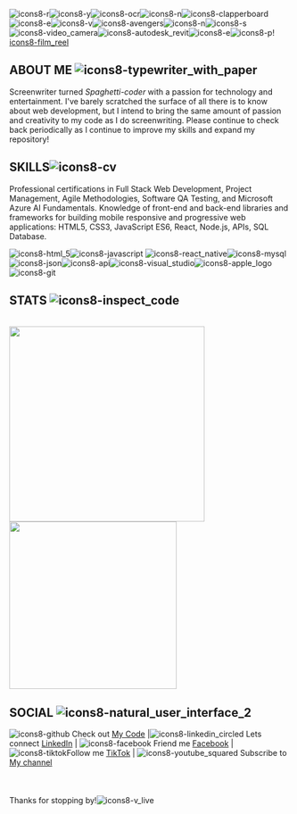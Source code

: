 ![icons8-r](https://user-images.githubusercontent.com/74195719/159433364-0e8c2f53-9a4f-4d81-85ee-184a8dd5501c.png)![icons8-y](https://user-images.githubusercontent.com/74195719/159433252-982a5e05-4f7d-4185-93dc-0e3e351f163d.png)![icons8-ocr](https://user-images.githubusercontent.com/74195719/159437282-b5e240b7-3381-4f1c-a0d6-d566f1594116.png)![icons8-n](https://user-images.githubusercontent.com/74195719/159433481-ccf15b48-c918-40b7-920d-17af0251cf48.png)![icons8-clapperboard](https://user-images.githubusercontent.com/74195719/160308094-5a07967a-4580-4905-b1eb-940e6a7f8836.png)![icons8-e](https://user-images.githubusercontent.com/74195719/159434444-94b39d92-3602-4663-a989-28de2f431250.png)![icons8-v](https://user-images.githubusercontent.com/74195719/159434473-3ddecf22-0a8e-498e-b38a-bbd8aa8c7e28.png)![icons8-avengers](https://user-images.githubusercontent.com/74195719/159434568-d78e1500-ead8-495b-87ba-c72f3977c6d6.png)![icons8-n](https://user-images.githubusercontent.com/74195719/159435161-327f960e-c76f-48a5-9835-12d45b436464.png)![icons8-s](https://user-images.githubusercontent.com/74195719/159435564-7a6a77bf-3279-4747-86e2-0af3e20d54f1.png)![icons8-video_camera](https://user-images.githubusercontent.com/74195719/160308042-0addf2cb-2d21-40c5-b00d-6ef4b251ba13.png)![icons8-autodesk_revit](https://user-images.githubusercontent.com/74195719/159436798-b790e7f1-4d37-4ce2-97ce-370b0de4b15f.png)![icons8-e](https://user-images.githubusercontent.com/74195719/159438133-acd20147-16a0-4b1e-aaf6-efde5d30c93b.png)![icons8-p](https://user-images.githubusercontent.com/74195719/159437766-c876a8bf-3bf3-4ade-96c8-7bca699b71fe.png)! [icons8-film_reel](https://user-images.githubusercontent.com/74195719/160308107-fdb9e6b1-e152-48b3-99a5-45c7140924cb.png)

## ABOUT ME ![icons8-typewriter_with_paper](https://user-images.githubusercontent.com/74195719/159443606-42b247e4-dbe3-4c00-ac17-cbe8e062dbe5.png)<br>
Screenwriter turned <i>Spaghetti-coder</i> with a passion for technology and entertainment. I've barely scratched the surface of all there is to know about web development, but I intend to bring the same amount of passion and creativity to my code as I do screenwriting. Please continue to check back periodically as I continue to improve my skills and expand my repository!

## SKILLS![icons8-cv](https://user-images.githubusercontent.com/74195719/159444100-39465083-bb0e-47a0-907d-2d5f4db52ded.png) <br>
Professional certifications in Full Stack Web Development, Project Management, Agile Methodologies, Software QA Testing, and Microsoft Azure AI Fundamentals. Knowledge of front-end and back-end libraries and frameworks for building mobile responsive and progressive web applications: HTML5, CSS3, JavaScript ES6, React, Node.js, APIs, SQL Database.

![icons8-html_5](https://user-images.githubusercontent.com/74195719/159447717-960fb1e0-d64d-4c90-b842-a414104fb43f.png)![icons8-javascript](https://user-images.githubusercontent.com/74195719/159447973-263bffa9-b866-406a-bba0-570917b3b0d3.png) ![icons8-react_native](https://user-images.githubusercontent.com/74195719/159448103-3ef6efa7-9366-49a2-9f86-38ba9e25ed2d.png)![icons8-mysql](https://user-images.githubusercontent.com/74195719/159447857-3a767a48-af47-45b0-b10b-5b2df8f91656.png)![icons8-json](https://user-images.githubusercontent.com/74195719/159448327-89642364-571b-4799-b9fd-45829f8a644c.png)![icons8-api](https://user-images.githubusercontent.com/74195719/159448047-9745e0fd-46aa-497c-88e4-faab17b49274.png)![icons8-visual_studio](https://user-images.githubusercontent.com/74195719/159443002-4ebf98f3-f5e0-4b3e-9219-5c029437114c.png)![icons8-apple_logo](https://user-images.githubusercontent.com/74195719/159448552-c3c6c82c-0439-4465-9534-8653f3a1415d.png)![icons8-git](https://user-images.githubusercontent.com/74195719/160092997-bb419db9-5329-4dae-ab60-950ab95c5d53.png)


## STATS ![icons8-inspect_code](https://user-images.githubusercontent.com/74195719/159449938-c00d2f77-8052-45cc-a17d-b288c558919d.png)
<br>
<a href="https://github.com/rdevans87/github-readme-stats">
  <img align="center" src="https://github-readme-stats.vercel.app/api?username=rdevans87&show_icons=true&layout=compac&theme=cobalt&hide=issues" width="350px" left-margin="30px"/>
</a>
<a href="https://github.com/rdevans87/github-readme-stats">
  <img align="center" src="https://github-readme-stats.vercel.app/api/top-langs/?username=rdevans87&layout=compact&theme=tokyonight" width="300px"/>
</a>

## SOCIAL ![icons8-natural_user_interface_2](https://user-images.githubusercontent.com/74195719/159451075-ad3a8bee-1ecf-4c66-b6cc-2e4230484f4e.png) <br>

![icons8-github](https://user-images.githubusercontent.com/74195719/159452216-87a2a1e9-236b-4e39-832a-0330832694a2.png) Check out [My Code](https://www.ryanevanscodes.com) |![icons8-linkedin_circled](https://user-images.githubusercontent.com/74195719/159452162-f0137f3d-e51f-4bc5-800e-8d55cfe8d12f.png) Lets connect [LinkedIn](https://www.linkedin.com/in/ryanevanscreative/) | ![icons8-facebook](https://user-images.githubusercontent.com/74195719/159452072-b4f920fd-9ace-4a45-b291-58286a497a87.png) Friend me [Facebook](https://www.facebook.com/ryan.evans.50115) | ![icons8-tiktok](https://user-images.githubusercontent.com/74195719/160093278-c4c8504a-8d23-4162-97d6-633e1fa3cf91.png)Follow me [TikTok](https://www.tiktok.com/@edgarfrog87) | ![icons8-youtube_squared](https://user-images.githubusercontent.com/74195719/160093726-de2930a1-f057-4014-b676-87bf5eed08ac.png) Subscribe to [My channel](https://www.youtube.com/channel/UC94nBic_8dRoImMpQ2_Gowg) 
<br>
<br>
<br>
<br>
Thanks for stopping by!![icons8-v_live](https://user-images.githubusercontent.com/74195719/160094493-77ff3e6c-0f3a-4d44-b4ca-7f076655fb72.png)

